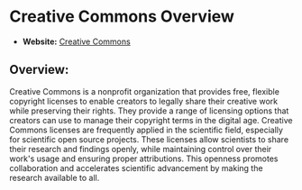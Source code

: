 # Creative Commons Overview

- **Website:** [Creative Commons](https://creativecommons.org/)

## Overview:

Creative Commons is a nonprofit organization that provides free, flexible copyright licenses to enable creators to legally share their creative work while preserving their rights. They provide a range of licensing options that creators can use to manage their copyright terms in the digital age. Creative Commons licenses are frequently applied in the scientific field, especially for scientific open source projects. These licenses allow scientists to share their research and findings openly, while maintaining control over their work's usage and ensuring proper attributions. This openness promotes collaboration and accelerates scientific advancement by making the research available to all. 
